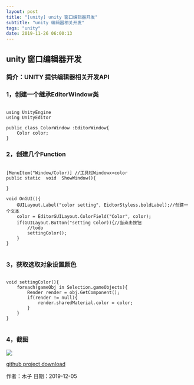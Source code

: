```yaml
---
layout: post
title: "[unity] unity 窗口编辑器开发"
subtitle: "unity 编辑器相关开发"
tags: "unity"
date: 2019-11-26 06:00:13
---
```


## unity 窗口编辑器开发
### 简介：UNITY 提供编辑器相关开发API
### 1，创建一个继承EditorWindow类
<pre><code>
using UnityEngine
using UnityEditor

public class ColorWindow :EditorWindow{
    Color color;
}
</code></pre>
### 2，创建几个Function
<pre><code>
[MenuItem("Window/Color)] //工具栏Windowx>color
public static  void  ShowWindow(){

}

void OnGUI(){
    GUILayout.Label("color setting", EidtorStyless.boldLabel);//创建一个文本
    color = EditorGUILayout.ColorField("Color", color);
    if(GUILayout.Button("setting Color)){//当点击按钮
        //todo
        settingColor();
    }
}

</code></pre>
### 3，获取选取对象设置颜色
<pre><code>
void settingColor(){
    foreach(gameObj in Selection.gameObjects){
        Render render = obj.GetComponent<render>();
        if(render != null){
            render.sharedMaterial.color = color;
        }
    }
}

</code></pre>

### 4，截图
<img class="img-fluid" src="https://lilieming.github.io/img/unity_window_editor/1.png">

<a href="https://github.com/llmgit/window_editor_plugin">github project download</a>
<p> 作者：木子  日期：2019-12-05</p>
